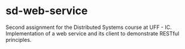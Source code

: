 # sd-web-service
Second assignment for the Distributed Systems course at UFF - IC. Implementation of a web service and its client to demonstrate RESTful principles.
